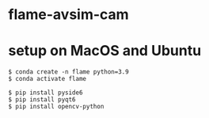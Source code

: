# flame-avsim-cam

# setup on MacOS and Ubuntu
```
$ conda create -n flame python=3.9
$ conda activate flame

$ pip install pyside6
$ pip install pyqt6
$ pip install opencv-python

```